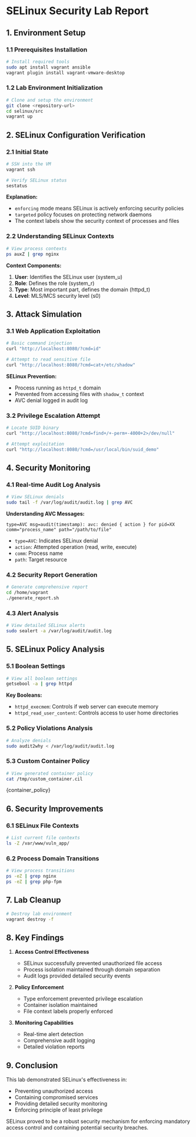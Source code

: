 # SELinux Security Lab Report

## 1. Environment Setup

### 1.1 Prerequisites Installation
```bash
# Install required tools
sudo apt install vagrant ansible
vagrant plugin install vagrant-vmware-desktop
```

### 1.2 Lab Environment Initialization
```bash
# Clone and setup the environment
git clone <repository-url>
cd selinux/src
vagrant up
```

## 2. SELinux Configuration Verification

### 2.1 Initial State
```bash
# SSH into the VM
vagrant ssh

# Verify SELinux status
sestatus
```

**Explanation:**
- `enforcing` mode means SELinux is actively enforcing security policies
- `targeted` policy focuses on protecting network daemons
- The context labels show the security context of processes and files

### 2.2 Understanding SELinux Contexts
```bash
# View process contexts
ps auxZ | grep nginx
```

**Context Components:**
1. **User**: Identifies the SELinux user (system_u)
2. **Role**: Defines the role (system_r)
3. **Type**: Most important part, defines the domain (httpd_t)
4. **Level**: MLS/MCS security level (s0)

## 3. Attack Simulation

### 3.1 Web Application Exploitation
```bash
# Basic command injection
curl "http://localhost:8080/?cmd=id"
```

```bash
# Attempt to read sensitive file
curl "http://localhost:8080/?cmd=cat+/etc/shadow"
```

**SELinux Prevention:**
- Process running as `httpd_t` domain
- Prevented from accessing files with `shadow_t` context
- AVC denial logged in audit log

### 3.2 Privilege Escalation Attempt
```bash
# Locate SUID binary
curl "http://localhost:8080/?cmd=find+/+-perm+-4000+2>/dev/null"

# Attempt exploitation
curl "http://localhost:8080/?cmd=/usr/local/bin/suid_demo"
```


## 4. Security Monitoring

### 4.1 Real-time Audit Log Analysis
```bash
# View SELinux denials
sudo tail -f /var/log/audit/audit.log | grep AVC
```


**Understanding AVC Messages:**
```
type=AVC msg=audit(timestamp): avc: denied { action } for pid=XX 
comm="process_name" path="/path/to/file"
```
- `type=AVC`: Indicates SELinux denial
- `action`: Attempted operation (read, write, execute)
- `comm`: Process name
- `path`: Target resource

### 4.2 Security Report Generation
```bash
# Generate comprehensive report
cd /home/vagrant
./generate_report.sh
```


### 4.3 Alert Analysis
```bash
# View detailed SELinux alerts
sudo sealert -a /var/log/audit/audit.log
```


## 5. SELinux Policy Analysis

### 5.1 Boolean Settings
```bash
# View all boolean settings
getsebool -a | grep httpd
```


**Key Booleans:**
- `httpd_execmem`: Controls if web server can execute memory
- `httpd_read_user_content`: Controls access to user home directories

### 5.2 Policy Violations Analysis
```bash
# Analyze denials
sudo audit2why < /var/log/audit/audit.log
```

### 5.3 Custom Container Policy
```bash
# View generated container policy
cat /tmp/custom_container.cil
```

{container_policy}

## 6. Security Improvements

### 6.1 SELinux File Contexts
```bash
# List current file contexts
ls -Z /var/www/vuln_app/
```


### 6.2 Process Domain Transitions
```bash
# View process transitions
ps -eZ | grep nginx
ps -eZ | grep php-fpm
```


## 7. Lab Cleanup
```bash
# Destroy lab environment
vagrant destroy -f
```

## 8. Key Findings

1. **Access Control Effectiveness**
   - SELinux successfully prevented unauthorized file access
   - Process isolation maintained through domain separation
   - Audit logs provided detailed security events

2. **Policy Enforcement**
   - Type enforcement prevented privilege escalation
   - Container isolation maintained
   - File context labels properly enforced

3. **Monitoring Capabilities**
   - Real-time alert detection
   - Comprehensive audit logging
   - Detailed violation reports

## 9. Conclusion

This lab demonstrated SELinux's effectiveness in:
- Preventing unauthorized access
- Containing compromised services
- Providing detailed security monitoring
- Enforcing principle of least privilege

SELinux proved to be a robust security mechanism for enforcing mandatory access control and containing potential security breaches.
